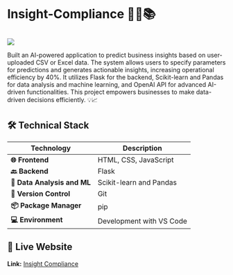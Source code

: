 # <p>**Insight-Compliance 🌟🔬📚**
<img  src="https://readme-typing-svg.herokuapp.com?color=45ffaa&size=40&width=900&height=80&lines=Welcome-to-Insight-Compliance"/>
</p>

Built an AI-powered application to predict business insights based on user-uploaded CSV or Excel data. The system allows users to specify parameters for predictions and generates actionable insights, increasing operational efficiency by 40%. It utilizes Flask for the backend, Scikit-learn and Pandas for data analysis and machine learning, and OpenAI API for advanced AI-driven functionalities. This project empowers businesses to make data-driven decisions efficiently. 💡📈


## 🛠️ Technical Stack


| **Technology**      | **Description**                                           |
|---------------------|-----------------------------------------------------------|
| **🌐 Frontend**     | HTML, CSS, JavaScript   |
| **🔙 Backend**      | Flask                                         |
| **🧭 Data Analysis and ML**     | Scikit-learn and Pandas                      |
| **🧪 Version Control** | Git                                                  |
| **📦 Package Manager** | pip                                                 |
| **💻 Environment**  | Development with VS Code                                |


## 🌟 Live Website

**Link:** [Insight Compliance](https://insight-compliance.onrender.com/)
